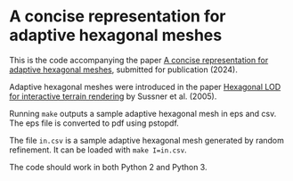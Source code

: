 # A concise representation for adaptive hexagonal meshes

This is the code accompanying the paper [A concise representation for adaptive hexagonal meshes](https://lhf.impa.br/ftp/papers/hex.pdf), submitted for publication (2024).

Adaptive hexagonal meshes were introduced in the paper [Hexagonal LOD for interactive terrain rendering](https://www.researchgate.net/publication/228673405) by Sussner et al. (2005).

Running `make` outputs a sample adaptive hexagonal mesh in eps and csv. The eps file is converted to pdf using pstopdf.

The file `in.csv` is a sample adaptive hexagonal mesh generated by random refinement. It can be loaded with `make I=in.csv`.

The code should work in both Python 2 and Python 3.

